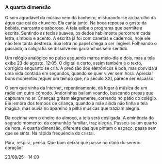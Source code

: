 ### A quarta dimensão

O som agradável da música vem do banheiro, misturando-se ao barulho da água que cai do chuveiro. Ela canta junto. Na boca repousa o gosto da bebida, marcante e saboroso. A tela exibe o programa que permite a escrita. Sentindo as teclas suaves, os dedos habilmente percorrem cada letra, símbolo e acento. A escrita já foi com canetas e cadernos, hoje ele não tem tanta destreza. Sua letra no papel chega a ser ilegível. Folheando o passado, a caligrafia se dissolve em garranchos sem sentido.

Um relógio analógico no pulso esquerdo marca meio-dia e dois, mas a tela exibe 23 de agosto, 12:05. O digital é certo, assim também é o texto, corrigido enquanto se cria. A precisão dos eletrônicos é boa, mas convida a uma vida contada em segundos, quando se quer viver sem hora. Apreciar bons momentos requer um tempo que, no século XXI, parece ser escasso.

O som que vinha da Internet, repentinamente, dá lugar à música de um rádio em outro cômodo. Andorinhas bailam voando, buscando presas que capturam no ar. Crianças gritam alegremente, correndo no pátio do colégio. Ele lembra dos tempos de criança, quando a mãe ainda não tinha a tela mágica, mas ouvia no aparelho a pilha músicas que traziam alegria.

Da cozinha vem o cheiro do almoço, a tela será desligada. A eminência do sagrado momento, da comunhão familiar, traz alegria. Passou-se um quarto de hora. A quarta dimensão, diferente das que pintam o espaço, passa sem que se sinta. Na rápida frequência do cristal.

Para, respira, pensa. Que bom deixar que passe no ritmo do sereno coração!

23/08/25 - 14:00